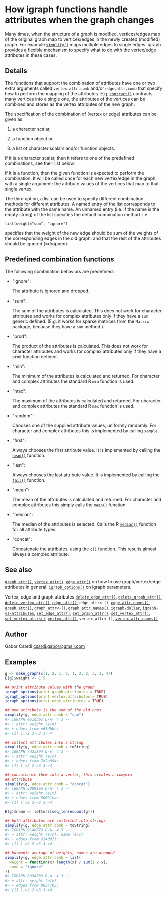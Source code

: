# How igraph functions handle attributes when the graph changes

Many times, when the structure of a graph is modified, vertices/edges
map of the original graph map to vertices/edges in the newly created
(modified) graph. For example
[`simplify()`](https://r.igraph.org/reference/simplify.md) maps multiple
edges to single edges. igraph provides a flexible mechanism to specify
what to do with the vertex/edge attributes in these cases.

## Details

The functions that support the combination of attributes have one or two
extra arguments called `vertex.attr.comb` and/or `edge.attr.comb` that
specify how to perform the mapping of the attributes. E.g.
[`contract()`](https://r.igraph.org/reference/contract.md) contracts
many vertices into a single one, the attributes of the vertices can be
combined and stores as the vertex attributes of the new graph.

The specification of the combination of (vertex or edge) attributes can
be given as

1.  a character scalar,

2.  a function object or

3.  a list of character scalars and/or function objects.

If it is a character scalar, then it refers to one of the predefined
combinations, see their list below.

If it is a function, then the given function is expected to perform the
combination. It will be called once for each new vertex/edge in the
graph, with a single argument: the attribute values of the vertices that
map to that single vertex.

The third option, a list can be used to specify different combination
methods for different attributes. A named entry of the list corresponds
to the attribute with the same name. An unnamed entry (i.e. if the name
is the empty string) of the list specifies the default combination
method. I.e.

    list(weight="sum", "ignore")

specifies that the weight of the new edge should be sum of the weights
of the corresponding edges in the old graph; and that the rest of the
attributes should be ignored (=dropped).

## Predefined combination functions

The following combination behaviors are predefined:

- "ignore":

  The attribute is ignored and dropped.

- "sum":

  The sum of the attributes is calculated. This does not work for
  character attributes and works for complex attributes only if they
  have a `sum` generic defined. (E.g. it works for sparse matrices from
  the `Matrix` package, because they have a `sum` method.)

- "prod":

  The product of the attributes is calculated. This does not work for
  character attributes and works for complex attributes only if they
  have a `prod` function defined.

- "min":

  The minimum of the attributes is calculated and returned. For
  character and complex attributes the standard R `min` function is
  used.

- "max":

  The maximum of the attributes is calculated and returned. For
  character and complex attributes the standard R `max` function is
  used.

- "random":

  Chooses one of the supplied attribute values, uniformly randomly. For
  character and complex attributes this is implemented by calling
  `sample`.

- "first":

  Always chooses the first attribute value. It is implemented by calling
  the [`head()`](https://rdrr.io/r/utils/head.html) function.

- "last":

  Always chooses the last attribute value. It is implemented by calling
  the [`tail()`](https://rdrr.io/r/utils/head.html) function.

- "mean":

  The mean of the attributes is calculated and returned. For character
  and complex attributes this simply calls the
  [`mean()`](https://rdrr.io/r/base/mean.html) function.

- "median":

  The median of the attributes is selected. Calls the R
  [`median()`](https://rdrr.io/r/stats/median.html) function for all
  attribute types.

- "concat":

  Concatenate the attributes, using the
  [`c()`](https://rdrr.io/r/base/c.html) function. This results almost
  always a complex attribute.

## See also

[`graph_attr()`](https://r.igraph.org/reference/graph_attr.md),
[`vertex_attr()`](https://r.igraph.org/reference/vertex_attr.md),
[`edge_attr()`](https://r.igraph.org/reference/edge_attr.md) on how to
use graph/vertex/edge attributes in general.
[`igraph_options()`](https://r.igraph.org/reference/igraph_options.md)
on igraph parameters.

Vertex, edge and graph attributes
[`delete_edge_attr()`](https://r.igraph.org/reference/delete_edge_attr.md),
[`delete_graph_attr()`](https://r.igraph.org/reference/delete_graph_attr.md),
[`delete_vertex_attr()`](https://r.igraph.org/reference/delete_vertex_attr.md),
[`edge_attr()`](https://r.igraph.org/reference/edge_attr.md),
`edge_attr<-()`,
[`edge_attr_names()`](https://r.igraph.org/reference/edge_attr_names.md),
[`graph_attr()`](https://r.igraph.org/reference/graph_attr.md),
`graph_attr<-()`,
[`graph_attr_names()`](https://r.igraph.org/reference/graph_attr_names.md),
[`igraph-dollar`](https://r.igraph.org/reference/igraph-dollar.md),
[`igraph-vs-attributes`](https://r.igraph.org/reference/igraph-vs-attributes.md),
[`set_edge_attr()`](https://r.igraph.org/reference/set_edge_attr.md),
[`set_graph_attr()`](https://r.igraph.org/reference/set_graph_attr.md),
[`set_vertex_attr()`](https://r.igraph.org/reference/set_vertex_attr.md),
[`set_vertex_attrs()`](https://r.igraph.org/reference/set_vertex_attrs.md),
[`vertex_attr()`](https://r.igraph.org/reference/vertex_attr.md),
`vertex_attr<-()`,
[`vertex_attr_names()`](https://r.igraph.org/reference/vertex_attr_names.md)

## Author

Gabor Csardi <csardi.gabor@gmail.com>

## Examples

``` r
g <- make_graph(c(1, 2, 1, 2, 1, 2, 2, 3, 3, 4))
E(g)$weight <- 1:5

## print attribute values with the graph
igraph_options(print.graph.attributes = TRUE)
igraph_options(print.vertex.attributes = TRUE)
igraph_options(print.edge.attributes = TRUE)

## new attribute is the sum of the old ones
simplify(g, edge.attr.comb = "sum")
#> IGRAPH e61dbbc D-W- 4 3 -- 
#> + attr: weight (e/n)
#> + edges from e61dbbc:
#> [1] 1->2 2->3 3->4

## collect attributes into a string
simplify(g, edge.attr.comb = toString)
#> IGRAPH 7d2a894 D-W- 4 3 -- 
#> + attr: weight (e/c)
#> + edges from 7d2a894:
#> [1] 1->2 2->3 3->4

## concatenate them into a vector, this creates a complex
## attribute
simplify(g, edge.attr.comb = "concat")
#> IGRAPH 50091ea D-W- 4 3 -- 
#> + attr: weight (e/x)
#> + edges from 50091ea:
#> [1] 1->2 2->3 3->4

E(g)$name <- letters[seq_len(ecount(g))]

## both attributes are collected into strings
simplify(g, edge.attr.comb = toString)
#> IGRAPH 914dd73 D-W- 4 3 -- 
#> + attr: weight (e/c), name (e/c)
#> + edges from 914dd73:
#> [1] 1->2 2->3 3->4

## harmonic average of weights, names are dropped
simplify(g, edge.attr.comb = list(
  weight = function(x) length(x) / sum(1 / x),
  name = "ignore"
))
#> IGRAPH 88347b3 D-W- 4 3 -- 
#> + attr: weight (e/n)
#> + edges from 88347b3:
#> [1] 1->2 2->3 3->4
```

